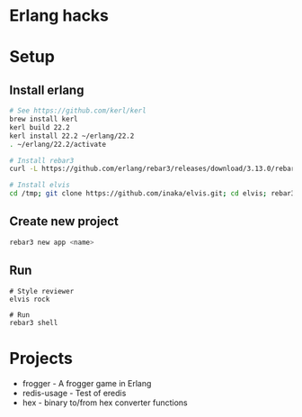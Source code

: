 # Erlang hacks

# Setup

## Install erlang

``` bash
# See https://github.com/kerl/kerl
brew install kerl
kerl build 22.2
kerl install 22.2 ~/erlang/22.2
. ~/erlang/22.2/activate

# Install rebar3
curl -L https://github.com/erlang/rebar3/releases/download/3.13.0/rebar3 -o ~/bin/rebar3 && chmod +x ~/bin/rebar3

# Install elvis
cd /tmp; git clone https://github.com/inaka/elvis.git; cd elvis; rebar3 escriptize; cp _build/default/bin/elvis ~/erlang/22.2/bin/erl

```

## Create new project

``` bash
rebar3 new app <name>
```

## Run

``` shell
# Style reviewer
elvis rock

# Run
rebar3 shell
```

# Projects
* frogger - A frogger game in Erlang
* redis-usage - Test of eredis
* hex - binary to/from hex converter functions
